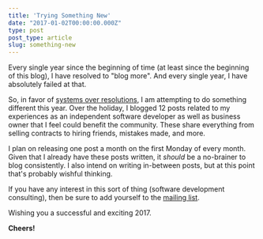 ```yaml
---
title: 'Trying Something New'
date: "2017-01-02T00:00:00.000Z"
type: post 
post_type: article
slug: something-new
---
```

Every single year since the beginning of time (at least since the beginning of this blog), I have resolved to "blog more".  And every single year, I have absolutely failed at that.

So, in favor of [systems over resolutions](http://www.businessinsider.com/set-goals-not-resolutions-tim-ferriss-2016-12), I am attempting to do something different this year.  Over the holiday, I blogged 12 posts related to my experiences as an independent software developer as well as business owner that I feel could benefit the community.  These share everything from selling contracts to hiring friends, mistakes made, and more.

I plan on releasing one post a month on the first Monday of every month.  Given that I already have these posts written, it _should_ be a no-brainer to blog consistently. I also intend on writing in-between posts, but at this point that's probably wishful thinking. 

If you have any interest in this sort of thing (software development consulting), then be sure to add yourself to the [mailing list](http://brandontreb.us3.list-manage1.com/subscribe?u=66135759856eefe4f6dcec97c&id=ef6c358d78).  

Wishing you a successful and exciting 2017.

**Cheers!**
